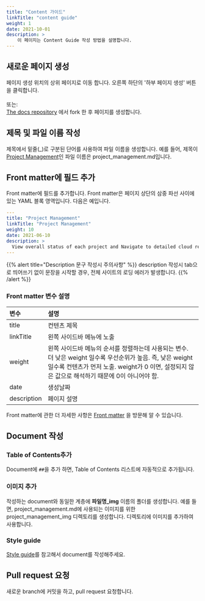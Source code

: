 ```yaml
---
title: "Content 가이드"
linkTitle: "content guide"
weight: 1
date: 2021-10-01
description: >
    이 페이지는 Content Guide 작성 방법을 설명합니다.
---
```


## 새로운 페이지 생성
페이지 생성 위치의 상위 페이지로 이동 합니다. 오른쪽 하단의 '하부 페이지 생성' 버튼을 클릭합니다.  
<br>
또는:
<br>
[The docs repository](https://github.com/spaceone-dev/docs) 에서 fork 한 후 페이지를 생성합니다.

## 제목 및 파일 이름 작성
제목에서 밑줄(_)로 구분된 단어를 사용하여 파일 이름을 생성합니다. 예를 들어, 제목이 [Project Management](/docs/guides/user_guide/project/project_management/)인 파일 이름은 project_management.md입니다.


## Front matter에 필드 추가
Front matter에 필드를 추가합니다. Front matter은 페이지 상단의 삼중 파선 사이에 있는 YAML 블록 영역입니다. 다음은 예입니다.

```yaml
---
title: "Project Management"
linkTitle: "Project Management"
weight: 10
date: 2021-06-10
description: >
  View overall status of each project and Navigate to detailed cloud resources.
---

```

{{% alert title="Description 문구 작성시 주의사항" %}}
description 작성시 tab으로 띄어쓰기 없이 문장을 시작할 경우, 전체 사이트의 로딩 에러가 발생합니다. 
{{% /alert %}}

### Front matter 변수 설명
| 변수 | 설명 |
| :--- | :--- |
| title | 컨텐츠 제목 |
| linkTitle | 왼쪽 사이드바 메뉴에 노출 |
| weight | 왼쪽 사이드바 메뉴의 순서를 정렬하는데 사용되는 변수. 더 낮은 weight 일수록 우선순위가 높음. 즉, 낮은 weight 일수록 컨텐츠가 먼저 노출. weight가 0 이면, 설정되지 않은 값으로 해석하기 때문에 0이 아니어야 함.
| date | 생성날짜 |
| description | 페이지 설명 |

Front matter에 관한 더 자세한 사항은 [Front matter](https://gohugo.io/content-management/front-matter/) 을 방문해 알 수 있습니다.

## Document 작성

### Table of Contents추가
Document에 `##`을 추가 하면, Table of Contents 리스트에 자동적으로 추가됩니다.

### 이미지 추가
작성하는 document와 동일한 계층에 **파일명_img** 이름의 폴더를 생성합니다. 예를 들면, project_management.md에 사용되는 이미지를 위한 project_management_img 디렉토리를 생성합니다. 디렉토리에 이미지를 추가하여 사용합니다.

### Style guide
[Style guide](/ko/docs/developers/contribute/document/style_guide/)를 참고해서 document를 작성해주세요.


## Pull request 요청
새로운 branch에 커밋을 하고, pull request 요청합니다.